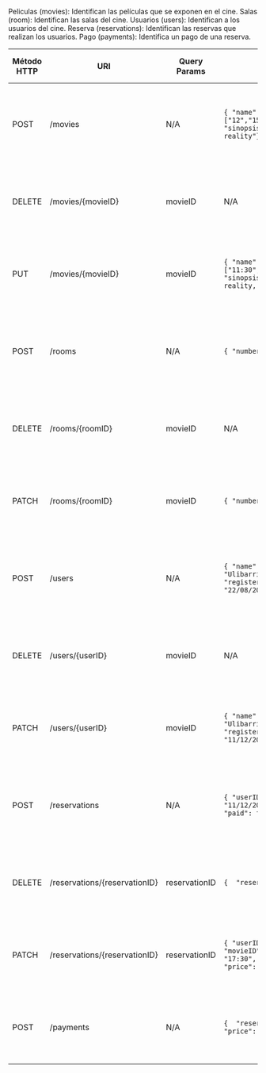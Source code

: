 Peliculas (movies): Identifican las películas que se exponen en el cine.
Salas (room): Identifican las salas del cine.
Usuarios (users): Identifican a los usuarios del cine.
Reserva (reservations): Identifican las reservas que realizan los usuarios.
Pago (payments): Identifica un pago de una reserva.


| Método HTTP | URI                           | Query Params  | Cuerpo de la Petición                                                                                                                    | Cuerpo de la Respuesta                                | Códigos de Respuesta                                          |
|-------------|-------------------------------|---------------|------------------------------------------------------------------------------------------------------------------------------------------|-------------------------------------------------------|---------------------------------------------------------------|
| POST        | /movies                       | N/A           | `{ "name": "Origen", "hours": ["12","15:30","19:30","21:30","23:30"], "sinopsis": "The reality is not your reality"}`                    | `{ "movieID": 1 }`                                    | 201 Created<br/>400 Bad Request<br/>500 Internal Server Error |
| DELETE      | /movies/{movieID}             | movieID       | N/A                                                                                                                                      | `{ "response": "deleted"}`                            | 200 OK<br/>404 Not Found<br/>500 Internal Server Error        |
| PUT         | /movies/{movieID}             | movieID       | `{ "name": "Origen", "hours": ["11:30","14:30","18:30","19:30","22:30"], "sinopsis": "The reality is not your reality, is our reality"}` | `{ "response": "modified"}`                           | 200 OK<br/>404 Not Found<br/>500 Internal Server Error        |
| POST        | /rooms                        | N/A           | `{ "number": "14", "movieID": 1 }`                                                                                                       | `{ "roomID": 3 }`                                     | 201 Created<br/>400 Bad Request<br/>500 Internal Server Error |
| DELETE      | /rooms/{roomID}               | movieID       | N/A                                                                                                                                      | `{ "response": "deleted"}`                            | 200 OK<br/>404 Not Found<br/>500 Internal Server Error        |
| PATCH       | /rooms/{roomID}               | movieID       | `{ "number": "14", "movieID": 2 }`                                                                                                       | `{ "response": "modified"}`                           | 200 OK<br/>404 Not Found<br/>500 Internal Server Error        |
| POST        | /users                        | N/A           | `{ "name": "Gonzalo", "surname": "Ulibarri", "dni": "445899652B", "registerDate": "17/05/2019", "lastVisit": "22/08/2023" }`             | `{ "userID": 1 }`                                     | 201 Created<br/>400 Bad Request<br/>500 Internal Server Error |
| DELETE      | /users/{userID}               | movieID       | N/A                                                                                                                                      | `{ "response": "deleted"}`                            | 200 OK<br/>404 Not Found<br/>500 Internal Server Error        |
| PATCH       | /users/{userID}               | movieID       | `{ "name": "Gonzalo", "surname": "Ulibarri", "dni": "445899652B", "registerDate": "17/05/2019", "lastVisit": "11/12/2023" }`             | `{ "response": "modified"}`                           | 200 OK<br/>404 Not Found<br/>500 Internal Server Error        |
| POST        | /reservations                 | N/A           | `{ "userID": 1, "movieID": 3, "date": "11/12/2023", hour: "11:30", "tickets": 2, "paid": false, "price": 16  }`                          | `{ "reservationID": 1, "price": 16, "roomID": 3 }`    | 201 Created<br/>400 Bad Request<br/>500 Internal Server Error |
| DELETE      | /reservations/{reservationID} | reservationID | `{  "reservationID": 1 }`                                                                                                                | `{ "response": "deleted"}`                            | 200 OK<br/>400 Bad Request<br/>500 Internal Server Error      |
| PATCH       | /reservations/{reservationID} | reservationID | `{ "userID": 1, "reservationID": 1, "movieID": 2, "date": "10/12/2023", hour: "17:30", "tickets": 1, "paid": false, "price": 8  }`       | `{ "response": "modified", "price": 8, "roomID": 10}` | 200 OK<br/>404 Not Found<br/>500 Internal Server Error        |
| POST        | /payments                     | N/A           | `{  "reservationID": 1, "paid": true, "price": 8 , "payment":8 }`                                                                        | `{ "response": "paid"}`                               | 200 OK<br/>400 Bad Request<br/>500 Internal Server Error      |

